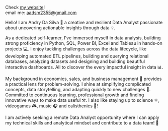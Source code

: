 Check [my website](https://aadsm2355.wixsite.com/andryadsm)!  
email me: aadsm2355@gmail.com

Hello! I am Andry Da Silva 👾 a creative and resilient Data Analyst passionate about uncovering actionable insights through data 💡.

As a dedicated self-learner, I've immersed myself in data analysis, building strong proficiency in Python, SQL, Power BI, Excel and Tableau in hands-on projects 💻. I enjoy tackling challenges across the data lifecycle, like developing automated ETL pipelines, building and querying relational databases, analyzing datasets and designing and building beautiful interactive dashboards. All to discover the every impactful insight in data 📊.

My background in economics, sales, and business management 💸 provides a practical lens for problem-solving. I shine at simplifying complicated concepts, data storytelling, and adapting quickly to new challenges 🧠. Committed to continuous learning, professional growth and finding innovative ways to make data useful ⚒️. I also like staying up to science ⚛️, videogames 🎮, music 🎧 and calisthenics 🤸!

I am actively seeking a remote Data Analyst opportunity where I can apply my technical skills and analytical mindset and contribute to a data team! 👥

